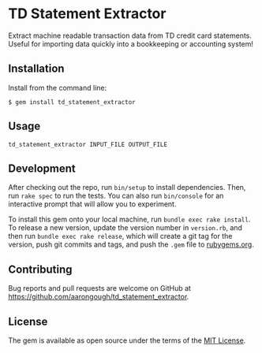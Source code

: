 # TD Statement Extractor

Extract machine readable transaction data from TD credit card statements. Useful for importing data quickly into a bookkeeping or accounting system!

## Installation

Install from the command line:

    $ gem install td_statement_extractor

## Usage

    td_statement_extractor INPUT_FILE OUTPUT_FILE

## Development

After checking out the repo, run `bin/setup` to install dependencies. Then, run `rake spec` to run the tests. You can also run `bin/console` for an interactive prompt that will allow you to experiment.

To install this gem onto your local machine, run `bundle exec rake install`. To release a new version, update the version number in `version.rb`, and then run `bundle exec rake release`, which will create a git tag for the version, push git commits and tags, and push the `.gem` file to [rubygems.org](https://rubygems.org).

## Contributing

Bug reports and pull requests are welcome on GitHub at https://github.com/aarongough/td_statement_extractor.

## License

The gem is available as open source under the terms of the [MIT License](https://opensource.org/licenses/MIT).
